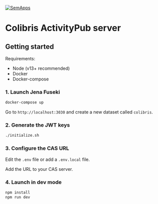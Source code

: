 [![SemApps](https://badgen.net/badge/Powered%20by/SemApps/28CDFB)](https://semapps.org)

# Colibris ActivityPub server

## Getting started

Requirements:
- Node (v13+ recommended)
- Docker
- Docker-compose

### 1. Launch Jena Fuseki

```bash
docker-compose up
```

Go to `http://localhost:3030` and create a new dataset called `colibris`.

### 2. Generate the JWT keys

```bash
./initialize.sh
```

### 3. Configure the CAS URL

Edit the `.env` file or add a `.env.local` file.

Add the URL to your CAS server.


### 4. Launch in dev mode
```bash
npm install
npm run dev
```

